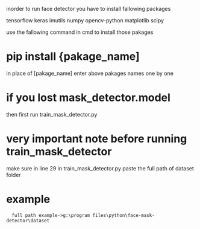inorder to run face detector you have to install fallowing packages 

tensorflow
keras
imutils
numpy
opencv-python
matplotlib
scipy

use the fallowing command in cmd to install those pakages
#                  pip install {pakage_name]
in place of [pakage_name] enter above pakages names one by one

# if you lost mask_detector.model
then first run train_mask_detector.py

# very important note before running train_mask_detector
make sure in line 29 in train_mask_detector.py paste the full path of dataset folder
# example
      full path example->g:\program files\python\face-mask-detector\dataset
      

